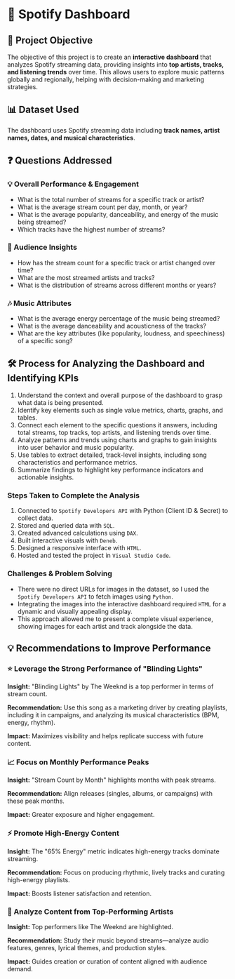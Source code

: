 <!DOCTYPE html>
<html lang="en">
<head>
  <meta charset="UTF-8">
  <meta name="viewport" content="width=device-width, initial-scale=1.0">
  
</head>
<body>

  <h1>🎵 Spotify Dashboard</h1>

  <h2>🎯 Project Objective</h2>
  <p>The objective of this project is to create an <strong>interactive dashboard</strong> that analyzes Spotify streaming data, providing insights into <strong>top artists, tracks, and listening trends</strong> over time. This allows users to explore music patterns globally and regionally, helping with decision-making and marketing strategies.</p>

  <h2>📊 Dataset Used</h2>
  <p>The dashboard uses Spotify streaming data including <strong>track names, artist names, dates, and musical characteristics</strong>.</p>

  <h2>❓ Questions Addressed</h2>

  <h3>💡 Overall Performance & Engagement</h3>
  <ul>
    <li>What is the total number of streams for a specific track or artist?</li>
    <li>What is the average stream count per day, month, or year?</li>
    <li>What is the average popularity, danceability, and energy of the music being streamed?</li>
    <li>Which tracks have the highest number of streams?</li>
  </ul>

  <h3>👥 Audience Insights</h3>
  <ul>
    <li>How has the stream count for a specific track or artist changed over time?</li>
    <li>What are the most streamed artists and tracks?</li>
    <li>What is the distribution of streams across different months or years?</li>
  </ul>

  <h3>🎶 Music Attributes</h3>
  <ul>
    <li>What is the average energy percentage of the music being streamed?</li>
    <li>What is the average danceability and acousticness of the tracks?</li>
    <li>What are the key attributes (like popularity, loudness, and speechiness) of a specific song?</li>
  </ul>

  <h2>🛠️ Process for Analyzing the Dashboard and Identifying KPIs</h2>
  <ol>
    <li>Understand the context and overall purpose of the dashboard to grasp what data is being presented.</li>
    <li>Identify key elements such as single value metrics, charts, graphs, and tables.</li>
    <li>Connect each element to the specific questions it answers, including total streams, top tracks, top artists, and listening trends over time.</li>
    <li>Analyze patterns and trends using charts and graphs to gain insights into user behavior and music popularity.</li>
    <li>Use tables to extract detailed, track-level insights, including song characteristics and performance metrics.</li>
    <li>Summarize findings to highlight key performance indicators and actionable insights.</li>
  </ol>



  <h3>Steps Taken to Complete the Analysis</h3>
  <ol>
    <li>Connected to <code>Spotify Developers API</code> with Python (Client ID & Secret) to collect data.</li>
    <li>Stored and queried data with <code>SQL</code>.</li>
    <li>Created advanced calculations using <code>DAX</code>.</li>
    <li>Built interactive visuals with <code>Deneb</code>.</li>
    <li>Designed a responsive interface with <code>HTML</code>.</li>
    <li>Hosted and tested the project in <code>Visual Studio Code</code>.</li>
  </ol>

  <h3>Challenges & Problem Solving</h3>
  <ul>
    <li>There were no direct URLs for images in the dataset, so I used the <code>Spotify Developers API</code> to fetch images using <code>Python</code>.</li>
    <li>Integrating the images into the interactive dashboard required <code>HTML</code> for a dynamic and visually appealing display.</li>
    <li>This approach allowed me to present a complete visual experience, showing images for each artist and track alongside the data.</li>
  </ul>

  <h2>💡 Recommendations to Improve Performance</h2>

  <h3>⭐ Leverage the Strong Performance of "Blinding Lights"</h3>
  <p><strong>Insight:</strong> "Blinding Lights" by The Weeknd is a top performer in terms of stream count.</p>
  <p><strong>Recommendation:</strong> Use this song as a marketing driver by creating playlists, including it in campaigns, and analyzing its musical characteristics (BPM, energy, rhythm).</p>
  <p><strong>Impact:</strong> Maximizes visibility and helps replicate success with future content.</p>

  <h3>📈 Focus on Monthly Performance Peaks</h3>
  <p><strong>Insight:</strong> "Stream Count by Month" highlights months with peak streams.</p>
  <p><strong>Recommendation:</strong> Align releases (singles, albums, or campaigns) with these peak months.</p>
  <p><strong>Impact:</strong> Greater exposure and higher engagement.</p>

  <h3>⚡ Promote High-Energy Content</h3>
  <p><strong>Insight:</strong> The "65% Energy" metric indicates high-energy tracks dominate streaming.</p>
  <p><strong>Recommendation:</strong> Focus on producing rhythmic, lively tracks and curating high-energy playlists.</p>
  <p><strong>Impact:</strong> Boosts listener satisfaction and retention.</p>

  <h3>🎤 Analyze Content from Top-Performing Artists</h3>
  <p><strong>Insight:</strong> Top performers like The Weeknd are highlighted.</p>
  <p><strong>Recommendation:</strong> Study their music beyond streams—analyze audio features, genres, lyrical themes, and production styles.</p>
  <p><strong>Impact:</strong> Guides creation or curation of content aligned with audience demand.</p>

</body>
</html>
